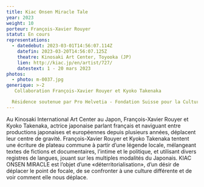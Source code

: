 ```yaml
---
title: Kiac Onsen Miracle Tale
year: 2023
weight: 10
porteur: François-Xavier Rouyer
statut: En cours
representations:
  - datedebut: 2023-03-01T14:56:07.114Z
    datefin: 2023-03-20T14:56:07.125Z
    theatre: Kinosaki Art Center, Toyooka (JP)
    lien: http://kiac.jp/en/artist/727/
    datestext: 1 - 20 mars 2023
photos:
  - photo: m-0037.jpg
generique: >-2
   Collaboration François-Xavier Rouyer et Kyoko Takenaka

  Résidence soutenue par Pro Helvetia - Fondation Suisse pour la Culture, et le Kinosaki Arts Center de Toyooka
---
```

Au Kinosaki International Art Center au Japon, François-Xavier Rouyer et Kyoko Takenaka, actrice japonaise parlant français et naviguant entre productions japonaises et européennes depuis plusieurs années, déplacent leur centre de gravité. François-Xavier Rouyer et Kyoko Takenaka tentent une écriture de plateau commune à partir d’une légende locale, mélangeant textes de fictions et documentaires, l’intime et le politique, et utilisant divers registres de langues, jouant sur les multiples modalités du Japonais. KIAC ONSEN MIRACLE est l’objet d’une «déterritorialisation», d’un désir de déplacer le point de focale, de se confronter à une culture différente et de voir comment elle nous déplace.